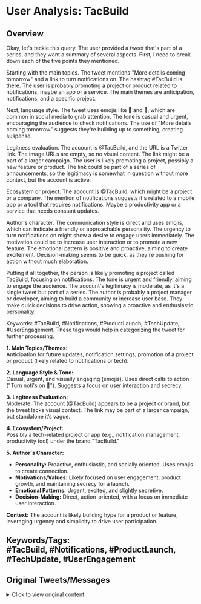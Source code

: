 # User Analysis: TacBuild

## Overview

<think>
Okay, let's tackle this query. The user provided a tweet that's part of a series, and they want a summary of several aspects. First, I need to break down each of the five points they mentioned.

Starting with the main topics. The tweet mentions "More details coming tomorrow" and a link to turn notifications on. The hashtag #TacBuild is there. The user is probably promoting a project or product related to notifications, maybe an app or a service. The main themes are anticipation, notifications, and a specific project.

Next, language style. The tweet uses emojis like 👀 and 🔔, which are common in social media to grab attention. The tone is casual and urgent, encouraging the audience to check notifications. The use of "More details coming tomorrow" suggests they're building up to something, creating suspense.

Legitness evaluation. The account is @TacBuild, and the URL is a Twitter link. The image URLs are empty, so no visual content. The link might be a part of a larger campaign. The user is likely promoting a project, possibly a new feature or product. The link could be part of a series of announcements, so the legitimacy is somewhat in question without more context, but the account is active.

Ecosystem or project. The account is @TacBuild, which might be a project or a company. The mention of notifications suggests it's related to a mobile app or a tool that requires notifications. Maybe a productivity app or a service that needs constant updates.

Author's character. The communication style is direct and uses emojis, which can indicate a friendly or approachable personality. The urgency to turn notifications on might show a desire to engage users immediately. The motivation could be to increase user interaction or to promote a new feature. The emotional pattern is positive and proactive, aiming to create excitement. Decision-making seems to be quick, as they're pushing for action without much elaboration.

Putting it all together, the person is likely promoting a project called TacBuild, focusing on notifications. The tone is urgent and friendly, aiming to engage the audience. The account's legitimacy is moderate, as it's a single tweet but part of a series. The author is probably a project manager or developer, aiming to build a community or increase user base. They make quick decisions to drive action, showing a proactive and enthusiastic personality.

Keywords: #TacBuild, #Notifications, #ProductLaunch, #TechUpdate, #UserEngagement. These tags would help in categorizing the tweet for further processing.
</think>

**1. Main Topics/Themes:**  
Anticipation for future updates, notification settings, promotion of a project or product (likely related to notifications or tech).  

**2. Language Style & Tone:**  
Casual, urgent, and visually engaging (emojis). Uses direct calls to action ("Turn noti's on 🔔"). Suggests a focus on user interaction and secrecy.  

**3. Legitness Evaluation:**  
Moderate. The account (@TacBuild) appears to be a project or brand, but the tweet lacks visual context. The link may be part of a larger campaign, but standalone it’s vague.  

**4. Ecosystem/Project:**  
Possibly a tech-related project or app (e.g., notification management, productivity tool) under the brand "TacBuild."  

**5. Author's Character:**  
- **Personality:** Proactive, enthusiastic, and socially oriented. Uses emojis to create connection.  
- **Motivations/Values:** Likely focused on user engagement, product growth, and maintaining secrecy for a launch.  
- **Emotional Patterns:** Urgent, excited, and slightly secretive.  
- **Decision-Making:** Direct, action-oriented, with a focus on immediate user interaction.  

**Context:** The account is likely building hype for a product or feature, leveraging urgency and simplicity to drive user participation.  

**Keywords/Tags:**  
#TacBuild, #Notifications, #ProductLaunch, #TechUpdate, #UserEngagement
---
## Original Tweets/Messages

<details>
<summary>Click to view original content</summary>

| Type | Content |
|------|---------|
| messages | More details coming tomorrow 👀

Turn noti's on 🔔 https://t.co/dQMl23FkLE |

</details>
